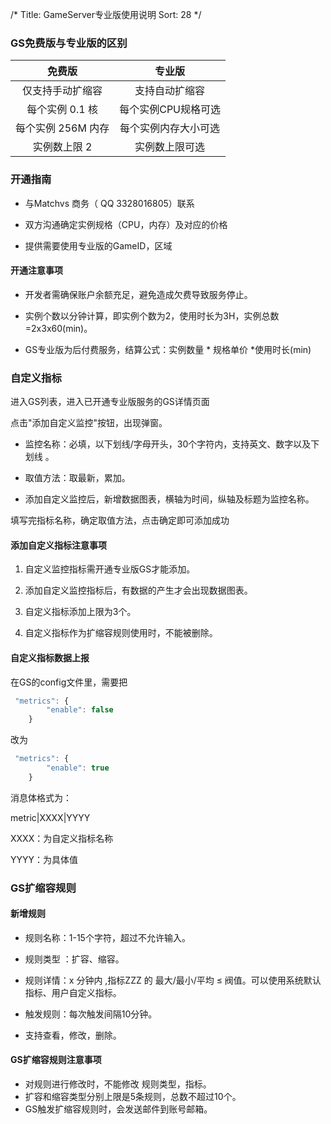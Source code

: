 /*
Title: GameServer专业版使用说明
Sort: 28
*/



### GS免费版与专业版的区别								

|       免费版       |        专业版        |
| :----------------: | :------------------: |
|  仅支持手动扩缩容  |    支持自动扩缩容    |
|  每个实例 0.1 核   | 每个实例CPU规格可选  |
| 每个实例 256M 内存 | 每个实例内存大小可选 |
|    实例数上限 2    |    实例数上限可选    |

### 开通指南

- 与Matchvs 商务（ QQ 3328016805）联系

- 双方沟通确定实例规格（CPU，内存）及对应的价格

- 提供需要使用专业版的GameID，区域

#### 开通注意事项

-   开发者需确保账户余额充足，避免造成欠费导致服务停止。

-   实例个数以分钟计算，即实例个数为2，使用时长为3H，实例总数=2x3x60(min)。
- GS专业版为后付费服务，结算公式：实例数量 * 规格单价 *使用时长(min)

### 自定义指标

进入GS列表，进入已开通专业版服务的GS详情页面

点击"添加自定义监控"按钮，出现弹窗。

- 监控名称：必填，以下划线/字母开头，30个字符内，支持英文、数字以及下划线 。

- 取值方法：取最新，累加。

- 添加自定义监控后，新增数据图表，横轴为时间，纵轴及标题为监控名称。

填写完指标名称，确定取值方法，点击确定即可添加成功

#### 添加自定义指标注意事项

1. 自定义监控指标需开通专业版GS才能添加。

2. 添加自定义监控指标后，有数据的产生才会出现数据图表。

3. 自定义指标添加上限为3个。

4. 自定义指标作为扩缩容规则使用时，不能被删除。

#### 自定义指标数据上报

在GS的config文件里，需要把

```javascript
 "metrics": {
        "enable": false
    }
```

改为

```javascript
 "metrics": {
        "enable": true
    }
```

消息体格式为：

metric|XXXX|YYYY

XXXX：为自定义指标名称

YYYY：为具体值

### GS扩缩容规则

#### 新增规则

- 规则名称：1-15个字符，超过不允许输入。

- 规则类型 ：扩容、缩容。

- 规则详情：x 分钟内 ,指标ZZZ 的 最大/最小/平均  ≤  阀值。可以使用系统默认指标、用户自定义指标。

- 触发规则：每次触发间隔10分钟。

- 支持查看，修改，删除。

#### GS扩缩容规则注意事项

-  对规则进行修改时，不能修改 规则类型，指标。
- 扩容和缩容类型分别上限是5条规则，总数不超过10个。
- GS触发扩缩容规则时，会发送邮件到账号邮箱。